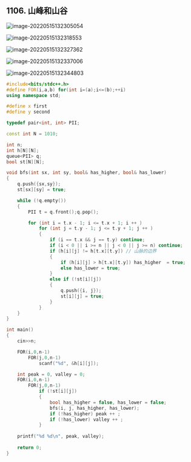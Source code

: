 ## 1106. 山峰和山谷

![image-20220515132305054](http://nme-200t.oss-cn-hangzhou.aliyuncs.com/template/2022-05-15-052305.png)

![image-20220515132318553](http://nme-200t.oss-cn-hangzhou.aliyuncs.com/template/2022-05-15-052318.png)

![image-20220515132327362](http://nme-200t.oss-cn-hangzhou.aliyuncs.com/template/2022-05-15-052327.png)

![image-20220515132337006](http://nme-200t.oss-cn-hangzhou.aliyuncs.com/template/2022-05-15-052337.png)

![image-20220515132344803](http://nme-200t.oss-cn-hangzhou.aliyuncs.com/template/2022-05-15-052345.png)

```cpp
#include<bits/stdc++.h>
#define FOR(i,a,b) for(int i=(a);i<=(b);++i)
using namespace std;

#define x first
#define y second

typedef pair<int, int> PII;

const int N = 1010;

int n;
int h[N][N];
queue<PII> q;
bool st[N][N];

void bfs(int sx, int sy, bool& has_higher, bool& has_lower)
{
    q.push({sx,sy});
    st[sx][sy] = true;

    while (!q.empty())
    {
        PII t = q.front();q.pop();

        for (int i = t.x - 1; i <= t.x + 1; i ++ )
            for (int j = t.y - 1; j <= t.y + 1; j ++ )
            {
                if (i == t.x && j == t.y) continue;
                if (i < 0 || i >= n || j < 0 || j >= n) continue;
                if (h[i][j] != h[t.x][t.y]) // 山脉的边界
                {
                    if (h[i][j] > h[t.x][t.y]) has_higher  = true;
                    else has_lower = true;
                }
                else if (!st[i][j])
                {
                    q.push({i, j});
                    st[i][j] = true;
                }
            }
    }
}

int main()
{
    cin>>n;

    FOR(i,0,n-1)
        FOR(j,0,n-1)
            scanf("%d", &h[i][j]);

    int peak = 0, valley = 0;
    FOR(i,0,n-1)
        FOR(j,0,n-1)
            if (!st[i][j])
            {
                bool has_higher = false, has_lower = false;
                bfs(i, j, has_higher, has_lower);
                if (!has_higher) peak ++ ;
                if (!has_lower) valley ++ ;
            }
    
    printf("%d %d\n", peak, valley);
    
    return 0;
}
```

